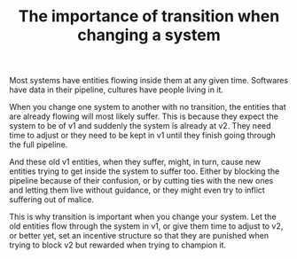 ﻿---
layout: post
title: "The importance of transition when changing a system"
---

Most systems have entities flowing inside them at any given time.
Softwares have data in their pipeline, cultures have people living in it.

When you change one system to another with no transition, the entities that are already flowing will most likely suffer. This is because they expect the system to be of v1 and suddenly the system is already at v2. They need time to adjust or they need to be kept in v1 until they finish going through the full pipeline.

And these old v1 entities, when they suffer, might, in turn, cause new entities trying to get inside the system to suffer too.
Either by blocking the pipeline because of their confusion, or by cutting ties with the new ones and letting them live without guidance, or they might even try to inflict suffering out of malice.

This is why transition is important when you change your system.
Let the old entities flow through the system in v1, or give them time to adjust to v2, or better yet, set an incentive structure so that they are punished when trying to block v2 but rewarded when trying to champion it.